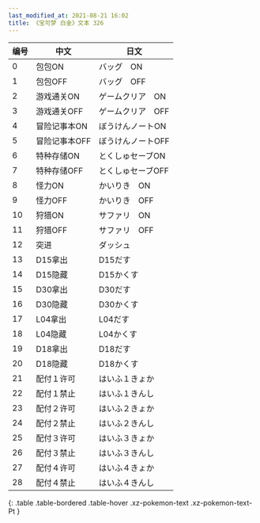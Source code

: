 ```yaml
---
last_modified_at: 2021-08-21 16:02
title: 《宝可梦 白金》文本 326
---
```

| 编号 | 中文 | 日文 |
| ---- | ---- | ---- |
| 0 | 包包ON | バッグ　ON |
| 1 | 包包OFF | バッグ　OFF |
| 2 | 游戏通关ON | ゲームクリア　ON |
| 3 | 游戏通关OFF | ゲームクリア　OFF |
| 4 | 冒险记事本ON | ぼうけんノートON |
| 5 | 冒险记事本OFF | ぼうけんノートOFF |
| 6 | 特种存储ON | とくしゅセーブON |
| 7 | 特种存储OFF | とくしゅセーブOFF |
| 8 | 怪力ON | かいりき　ON |
| 9 | 怪力OFF | かいりき　OFF |
| 10 | 狩猎ON | サファリ　ON |
| 11 | 狩猎OFF | サファリ　OFF |
| 12 | 突进 | ダッシュ |
| 13 | D15拿出 | D15だす |
| 14 | D15隐藏 | D15かくす |
| 15 | D30拿出 | D30だす |
| 16 | D30隐藏 | D30かくす |
| 17 | L04拿出 | L04だす |
| 18 | L04隐藏 | L04かくす |
| 19 | D18拿出 | D18だす |
| 20 | D18隐藏 | D18かくす |
| 21 | 配付１许可 | はいふ１きょか |
| 22 | 配付１禁止 | はいふ１きんし |
| 23 | 配付２许可 | はいふ２きょか |
| 24 | 配付２禁止 | はいふ２きんし |
| 25 | 配付３许可 | はいふ３きょか |
| 26 | 配付３禁止 | はいふ３きんし |
| 27 | 配付４许可 | はいふ４きょか |
| 28 | 配付４禁止 | はいふ４きんし |
{: .table .table-bordered .table-hover .xz-pokemon-text .xz-pokemon-text-Pt }